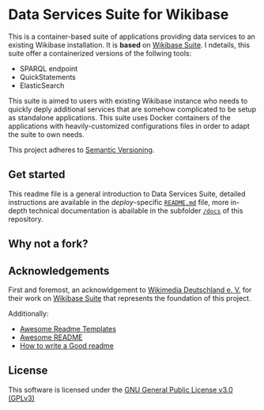 # Data Services Suite for Wikibase
This is a container-based suite of applications providing data services to an existing Wikibase installation. It is **based** on [Wikibase Suite](https://github.com/wmde/wikibase-release-pipeline).
I ndetails, this suite offer a containerized versions of the follwing tools:
* SPARQL endpoint
* QuickStatements
* ElasticSearch

This suite is aimed to users with existing Wikibase instance who needs to quickly deply additional services that are somehow complicated to be setup as standalone applications.
This suite uses Docker containers of the applications with heavily-customized configurations files in order to adapt the suite to own needs.

This project adheres to [Semantic Versioning](https://semver.org/spec/v2.0.0.html).

## Get started
This readme file is a general introduction to Data Services Suite,  detailed instructions are available in the *deploy*-specific [`README.md`](deploy/README.md) file, more in-depth technical documentation is abailable in the subfolder [`/docs`](https://github.com/lucamauri/data-services-wikibase/tree/main/docs) of this repository. 

## Why not a fork?

## Acknowledgements
First and foremost, an acknowldgement to [Wikimedia Deutschland e. V.](https://github.com/wmde) for their work on [Wikibase Suite](https://github.com/wmde/wikibase-release-pipeline) that represents the foundation of this project.

Additionally:
 - [Awesome Readme Templates](https://awesomeopensource.com/project/elangosundar/awesome-README-templates)
 - [Awesome README](https://github.com/matiassingers/awesome-readme)
 - [How to write a Good readme](https://bulldogjob.com/news/449-how-to-write-a-good-readme-for-your-github-project)

## License
This software is licensed under the [GNU General Public License v3.0 (GPLv3)](https://www.gnu.org/licenses/gpl-3.0.en.html)
